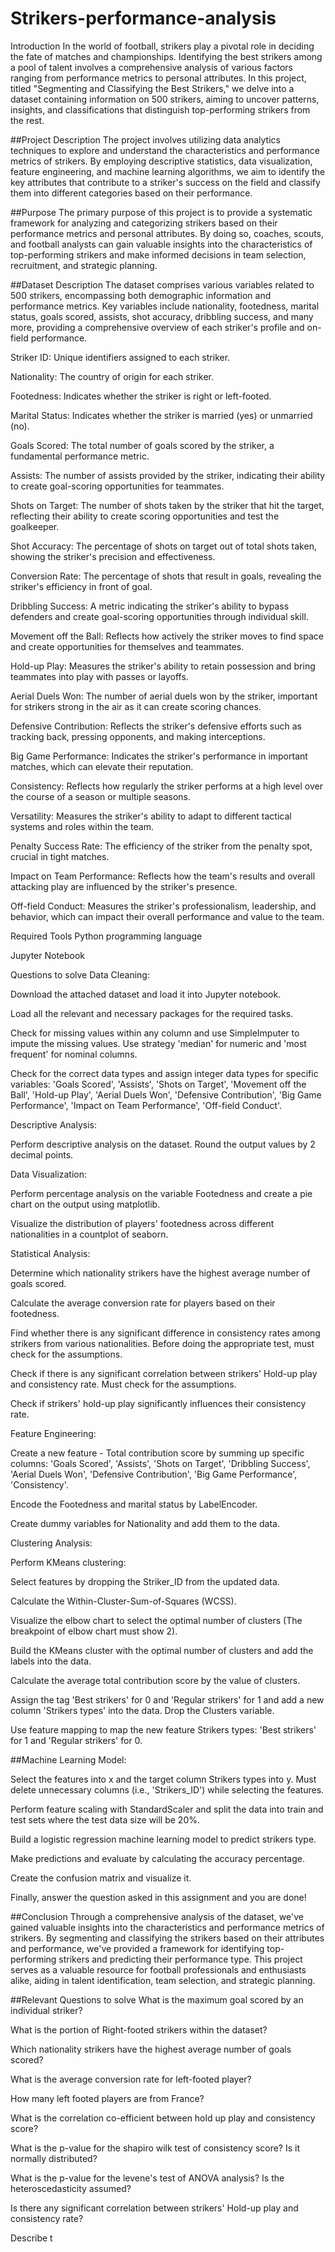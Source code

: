 # Strikers-performance-analysis
Introduction
In the world of football, strikers play a pivotal role in deciding the fate of matches and championships. Identifying the best strikers among a pool of talent involves a comprehensive analysis of various factors ranging from performance metrics to personal attributes. In this project, titled "Segmenting and Classifying the Best Strikers," we delve into a dataset containing information on 500 strikers, aiming to uncover patterns, insights, and classifications that distinguish top-performing strikers from the rest.

##Project Description
The project involves utilizing data analytics techniques to explore and understand the characteristics and performance metrics of strikers. By employing descriptive statistics, data visualization, feature engineering, and machine learning algorithms, we aim to identify the key attributes that contribute to a striker's success on the field and classify them into different categories based on their performance.

##Purpose
The primary purpose of this project is to provide a systematic framework for analyzing and categorizing strikers based on their performance metrics and personal attributes. By doing so, coaches, scouts, and football analysts can gain valuable insights into the characteristics of top-performing strikers and make informed decisions in team selection, recruitment, and strategic planning.

##Dataset Description
The dataset comprises various variables related to 500 strikers, encompassing both demographic information and performance metrics. Key variables include nationality, footedness, marital status, goals scored, assists, shot accuracy, dribbling success, and many more, providing a comprehensive overview of each striker's profile and on-field performance.

Striker ID: Unique identifiers assigned to each striker.

Nationality: The country of origin for each striker.

Footedness: Indicates whether the striker is right or left-footed.

Marital Status: Indicates whether the striker is married (yes) or unmarried (no).

Goals Scored: The total number of goals scored by the striker, a fundamental performance metric.

Assists: The number of assists provided by the striker, indicating their ability to create goal-scoring opportunities for teammates.

Shots on Target: The number of shots taken by the striker that hit the target, reflecting their ability to create scoring opportunities and test the goalkeeper.

Shot Accuracy: The percentage of shots on target out of total shots taken, showing the striker's precision and effectiveness.

Conversion Rate: The percentage of shots that result in goals, revealing the striker's efficiency in front of goal.

Dribbling Success: A metric indicating the striker's ability to bypass defenders and create goal-scoring opportunities through individual skill.

Movement off the Ball: Reflects how actively the striker moves to find space and create opportunities for themselves and teammates.

Hold-up Play: Measures the striker's ability to retain possession and bring teammates into play with passes or layoffs.

Aerial Duels Won: The number of aerial duels won by the striker, important for strikers strong in the air as it can create scoring chances.

Defensive Contribution: Reflects the striker's defensive efforts such as tracking back, pressing opponents, and making interceptions.

Big Game Performance: Indicates the striker's performance in important matches, which can elevate their reputation.

Consistency: Reflects how regularly the striker performs at a high level over the course of a season or multiple seasons.

Versatility: Measures the striker's ability to adapt to different tactical systems and roles within the team.

Penalty Success Rate: The efficiency of the striker from the penalty spot, crucial in tight matches.

Impact on Team Performance: Reflects how the team's results and overall attacking play are influenced by the striker's presence.

Off-field Conduct: Measures the striker's professionalism, leadership, and behavior, which can impact their overall performance and value to the team.

Required Tools
Python programming language

Jupyter Notebook

Questions to solve
Data Cleaning:

Download the attached dataset and load it into Jupyter notebook.

Load all the relevant and necessary packages for the required tasks.

Check for missing values within any column and use SimpleImputer to impute the missing values. Use strategy 'median' for numeric and 'most frequent' for nominal columns.

Check for the correct data types and assign integer data types for specific variables: 'Goals Scored', 'Assists', 'Shots on Target', 'Movement off the Ball', 'Hold-up Play', 'Aerial Duels Won', 'Defensive Contribution', 'Big Game Performance', 'Impact on Team Performance', 'Off-field Conduct'.

Descriptive Analysis:

Perform descriptive analysis on the dataset. Round the output values by 2 decimal points.

Data Visualization:

Perform percentage analysis on the variable Footedness and create a pie chart on the output using matplotlib.

Visualize the distribution of players' footedness across different nationalities in a countplot of seaborn.

Statistical Analysis:

Determine which nationality strikers have the highest average number of goals scored.

Calculate the average conversion rate for players based on their footedness.

Find whether there is any significant difference in consistency rates among strikers from various nationalities. Before doing the appropriate test, must check for the assumptions.

Check if there is any significant correlation between strikers' Hold-up play and consistency rate. Must check for the assumptions.

Check if strikers' hold-up play significantly influences their consistency rate.

Feature Engineering:

Create a new feature - Total contribution score by summing up specific columns: 'Goals Scored', 'Assists', 'Shots on Target', 'Dribbling Success', 'Aerial Duels Won', 'Defensive Contribution', 'Big Game Performance', 'Consistency'.

Encode the Footedness and marital status by LabelEncoder.

Create dummy variables for Nationality and add them to the data.

Clustering Analysis:

Perform KMeans clustering:

Select features by dropping the Striker_ID from the updated data.

Calculate the Within-Cluster-Sum-of-Squares (WCSS).

Visualize the elbow chart to select the optimal number of clusters (The breakpoint of elbow chart must show 2).

Build the KMeans cluster with the optimal number of clusters and add the labels into the data.

Calculate the average total contribution score by the value of clusters.

Assign the tag 'Best strikers' for 0 and 'Regular strikers' for 1 and add a new column 'Strikers types' into the data. Drop the Clusters variable.

Use feature mapping to map the new feature Strikers types: 'Best strikers' for 1 and 'Regular strikers' for 0.

##Machine Learning Model:

Select the features into x and the target column Strikers types into y. Must delete unnecessary columns (i.e., 'Strikers_ID') while selecting the features.

Perform feature scaling with StandardScaler and split the data into train and test sets where the test data size will be 20%.

Build a logistic regression machine learning model to predict strikers type.

Make predictions and evaluate by calculating the accuracy percentage.

Create the confusion matrix and visualize it.

Finally, answer the question asked in this assignment and you are done!



##Conclusion
Through a comprehensive analysis of the dataset, we've gained valuable insights into the characteristics and performance metrics of strikers. By segmenting and classifying the strikers based on their attributes and performance, we've provided a framework for identifying top-performing strikers and predicting their performance type. This project serves as a valuable resource for football professionals and enthusiasts alike, aiding in talent identification, team selection, and strategic planning.

##Relevant Questions to solve
What is the maximum goal scored by an individual striker?

What is the portion of Right-footed strikers within the dataset?

Which nationality strikers have the highest average number of goals scored?

What is the average conversion rate for left-footed player?

How many left footed players are from France?

What is the correlation co-efficient between hold up play and consistency score?

What is the p-value for the shapiro wilk test of consistency score? Is it normally distributed?

What is the p-value for the levene's test of ANOVA analysis? Is the heteroscedasticity assumed?

Is there any significant correlation between strikers' Hold-up play and consistency rate?

Describe t
